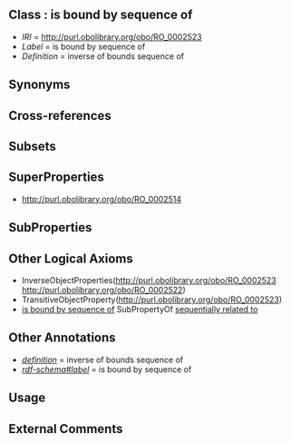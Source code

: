 
## Class : is bound by sequence of

 * *IRI* = http://purl.obolibrary.org/obo/RO_0002523
 * *Label* = is bound by sequence of
 * *Definition* = inverse of bounds sequence of

## Synonyms


## Cross-references


## Subsets


## SuperProperties

 * <http://purl.obolibrary.org/obo/RO_0002514>

## SubProperties


## Other Logical Axioms

 * InverseObjectProperties(<http://purl.obolibrary.org/obo/RO_0002523> <http://purl.obolibrary.org/obo/RO_0002522>)
 * TransitiveObjectProperty(<http://purl.obolibrary.org/obo/RO_0002523>)
 * [is bound by sequence of](../../RO/23/RO_0002523.md) SubPropertyOf [sequentially related to](../../RO/14/RO_0002514.md)

## Other Annotations

 * *[definition](../../IAO/15/IAO_0000115.md)* = inverse of bounds sequence of
 * *[rdf-schema#label](../../el/rdf-schema#label.md)* = is bound by sequence of

## Usage


## External Comments

